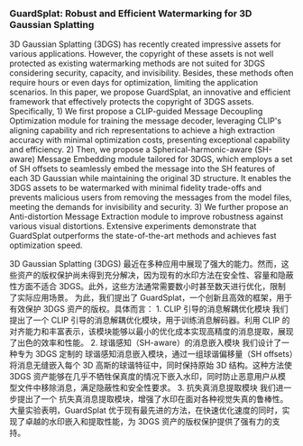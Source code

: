### GuardSplat: Robust and Efficient Watermarking for 3D Gaussian Splatting

3D Gaussian Splatting (3DGS) has recently created impressive assets for various applications. However, the copyright of these assets is not well protected as existing watermarking methods are not suited for 3DGS considering security, capacity, and invisibility. Besides, these methods often require hours or even days for optimization, limiting the application scenarios. In this paper, we propose GuardSplat, an innovative and efficient framework that effectively protects the copyright of 3DGS assets. Specifically, 1) We first propose a CLIP-guided Message Decoupling Optimization module for training the message decoder, leveraging CLIP's aligning capability and rich representations to achieve a high extraction accuracy with minimal optimization costs, presenting exceptional capability and efficiency. 2) Then, we propose a Spherical-harmonic-aware (SH-aware) Message Embedding module tailored for 3DGS, which employs a set of SH offsets to seamlessly embed the message into the SH features of each 3D Gaussian while maintaining the original 3D structure. It enables the 3DGS assets to be watermarked with minimal fidelity trade-offs and prevents malicious users from removing the messages from the model files, meeting the demands for invisibility and security. 3) We further propose an Anti-distortion Message Extraction module to improve robustness against various visual distortions. Extensive experiments demonstrate that GuardSplat outperforms the state-of-the-art methods and achieves fast optimization speed.

3D Gaussian Splatting (3DGS) 最近在多种应用中展现了强大的能力。然而，这些资产的版权保护尚未得到充分解决，因为现有的水印方法在安全性、容量和隐蔽性方面不适合 3DGS。此外，这些方法通常需要数小时甚至数天进行优化，限制了实际应用场景。
为此，我们提出了 GuardSplat，一个创新且高效的框架，用于有效保护 3DGS 资产的版权。具体而言：
	1.	CLIP 引导的消息解耦优化模块
我们提出了一个 CLIP 引导的消息解耦优化模块，用于训练消息解码器。利用 CLIP 的对齐能力和丰富表示，该模块能够以最小的优化成本实现高精度的消息提取，展现了出色的效率和性能。
	2.	球谐感知（SH-aware）的消息嵌入模块
我们设计了一种专为 3DGS 定制的 球谐感知消息嵌入模块，通过一组球谐偏移量（SH offsets）将消息无缝嵌入每个 3D 高斯的球谐特征中，同时保持原始 3D 结构。这种方法使 3DGS 资产能够在几乎不牺牲保真度的情况下嵌入水印，同时防止恶意用户从模型文件中移除消息，满足隐蔽性和安全性要求。
	3.	抗失真消息提取模块
我们进一步提出了一个 抗失真消息提取模块，增强了水印在面对各种视觉失真的鲁棒性。
大量实验表明，GuardSplat 优于现有最先进的方法，在快速优化速度的同时，实现了卓越的水印嵌入和提取性能，为 3DGS 资产的版权保护提供了强有力的支持。
